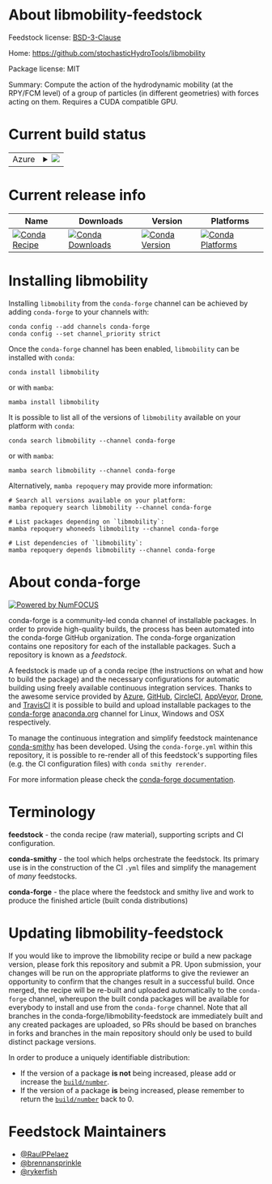 About libmobility-feedstock
===========================

Feedstock license: [BSD-3-Clause](https://github.com/conda-forge/libmobility-feedstock/blob/main/LICENSE.txt)

Home: https://github.com/stochasticHydroTools/libmobility

Package license: MIT

Summary: Compute the action of the hydrodynamic mobility (at the RPY/FCM level) of a group of particles (in different geometries) with forces acting on them. Requires a CUDA compatible GPU.

Current build status
====================


<table>
    
  <tr>
    <td>Azure</td>
    <td>
      <details>
        <summary>
          <a href="https://dev.azure.com/conda-forge/feedstock-builds/_build/latest?definitionId=26490&branchName=main">
            <img src="https://dev.azure.com/conda-forge/feedstock-builds/_apis/build/status/libmobility-feedstock?branchName=main">
          </a>
        </summary>
        <table>
          <thead><tr><th>Variant</th><th>Status</th></tr></thead>
          <tbody><tr>
              <td>linux_64_cuda_compiler_version12.6cxx_compiler_version13python3.10.____cpython</td>
              <td>
                <a href="https://dev.azure.com/conda-forge/feedstock-builds/_build/latest?definitionId=26490&branchName=main">
                  <img src="https://dev.azure.com/conda-forge/feedstock-builds/_apis/build/status/libmobility-feedstock?branchName=main&jobName=linux&configuration=linux%20linux_64_cuda_compiler_version12.6cxx_compiler_version13python3.10.____cpython" alt="variant">
                </a>
              </td>
            </tr><tr>
              <td>linux_64_cuda_compiler_version12.6cxx_compiler_version13python3.11.____cpython</td>
              <td>
                <a href="https://dev.azure.com/conda-forge/feedstock-builds/_build/latest?definitionId=26490&branchName=main">
                  <img src="https://dev.azure.com/conda-forge/feedstock-builds/_apis/build/status/libmobility-feedstock?branchName=main&jobName=linux&configuration=linux%20linux_64_cuda_compiler_version12.6cxx_compiler_version13python3.11.____cpython" alt="variant">
                </a>
              </td>
            </tr><tr>
              <td>linux_64_cuda_compiler_version12.6cxx_compiler_version13python3.12.____cpython</td>
              <td>
                <a href="https://dev.azure.com/conda-forge/feedstock-builds/_build/latest?definitionId=26490&branchName=main">
                  <img src="https://dev.azure.com/conda-forge/feedstock-builds/_apis/build/status/libmobility-feedstock?branchName=main&jobName=linux&configuration=linux%20linux_64_cuda_compiler_version12.6cxx_compiler_version13python3.12.____cpython" alt="variant">
                </a>
              </td>
            </tr><tr>
              <td>linux_64_cuda_compiler_version12.6cxx_compiler_version13python3.13.____cp313</td>
              <td>
                <a href="https://dev.azure.com/conda-forge/feedstock-builds/_build/latest?definitionId=26490&branchName=main">
                  <img src="https://dev.azure.com/conda-forge/feedstock-builds/_apis/build/status/libmobility-feedstock?branchName=main&jobName=linux&configuration=linux%20linux_64_cuda_compiler_version12.6cxx_compiler_version13python3.13.____cp313" alt="variant">
                </a>
              </td>
            </tr>
          </tbody>
        </table>
      </details>
    </td>
  </tr>
</table>

Current release info
====================

| Name | Downloads | Version | Platforms |
| --- | --- | --- | --- |
| [![Conda Recipe](https://img.shields.io/badge/recipe-libmobility-green.svg)](https://anaconda.org/conda-forge/libmobility) | [![Conda Downloads](https://img.shields.io/conda/dn/conda-forge/libmobility.svg)](https://anaconda.org/conda-forge/libmobility) | [![Conda Version](https://img.shields.io/conda/vn/conda-forge/libmobility.svg)](https://anaconda.org/conda-forge/libmobility) | [![Conda Platforms](https://img.shields.io/conda/pn/conda-forge/libmobility.svg)](https://anaconda.org/conda-forge/libmobility) |

Installing libmobility
======================

Installing `libmobility` from the `conda-forge` channel can be achieved by adding `conda-forge` to your channels with:

```
conda config --add channels conda-forge
conda config --set channel_priority strict
```

Once the `conda-forge` channel has been enabled, `libmobility` can be installed with `conda`:

```
conda install libmobility
```

or with `mamba`:

```
mamba install libmobility
```

It is possible to list all of the versions of `libmobility` available on your platform with `conda`:

```
conda search libmobility --channel conda-forge
```

or with `mamba`:

```
mamba search libmobility --channel conda-forge
```

Alternatively, `mamba repoquery` may provide more information:

```
# Search all versions available on your platform:
mamba repoquery search libmobility --channel conda-forge

# List packages depending on `libmobility`:
mamba repoquery whoneeds libmobility --channel conda-forge

# List dependencies of `libmobility`:
mamba repoquery depends libmobility --channel conda-forge
```


About conda-forge
=================

[![Powered by
NumFOCUS](https://img.shields.io/badge/powered%20by-NumFOCUS-orange.svg?style=flat&colorA=E1523D&colorB=007D8A)](https://numfocus.org)

conda-forge is a community-led conda channel of installable packages.
In order to provide high-quality builds, the process has been automated into the
conda-forge GitHub organization. The conda-forge organization contains one repository
for each of the installable packages. Such a repository is known as a *feedstock*.

A feedstock is made up of a conda recipe (the instructions on what and how to build
the package) and the necessary configurations for automatic building using freely
available continuous integration services. Thanks to the awesome service provided by
[Azure](https://azure.microsoft.com/en-us/services/devops/), [GitHub](https://github.com/),
[CircleCI](https://circleci.com/), [AppVeyor](https://www.appveyor.com/),
[Drone](https://cloud.drone.io/welcome), and [TravisCI](https://travis-ci.com/)
it is possible to build and upload installable packages to the
[conda-forge](https://anaconda.org/conda-forge) [anaconda.org](https://anaconda.org/)
channel for Linux, Windows and OSX respectively.

To manage the continuous integration and simplify feedstock maintenance
[conda-smithy](https://github.com/conda-forge/conda-smithy) has been developed.
Using the ``conda-forge.yml`` within this repository, it is possible to re-render all of
this feedstock's supporting files (e.g. the CI configuration files) with ``conda smithy rerender``.

For more information please check the [conda-forge documentation](https://conda-forge.org/docs/).

Terminology
===========

**feedstock** - the conda recipe (raw material), supporting scripts and CI configuration.

**conda-smithy** - the tool which helps orchestrate the feedstock.
                   Its primary use is in the construction of the CI ``.yml`` files
                   and simplify the management of *many* feedstocks.

**conda-forge** - the place where the feedstock and smithy live and work to
                  produce the finished article (built conda distributions)


Updating libmobility-feedstock
==============================

If you would like to improve the libmobility recipe or build a new
package version, please fork this repository and submit a PR. Upon submission,
your changes will be run on the appropriate platforms to give the reviewer an
opportunity to confirm that the changes result in a successful build. Once
merged, the recipe will be re-built and uploaded automatically to the
`conda-forge` channel, whereupon the built conda packages will be available for
everybody to install and use from the `conda-forge` channel.
Note that all branches in the conda-forge/libmobility-feedstock are
immediately built and any created packages are uploaded, so PRs should be based
on branches in forks and branches in the main repository should only be used to
build distinct package versions.

In order to produce a uniquely identifiable distribution:
 * If the version of a package **is not** being increased, please add or increase
   the [``build/number``](https://docs.conda.io/projects/conda-build/en/latest/resources/define-metadata.html#build-number-and-string).
 * If the version of a package **is** being increased, please remember to return
   the [``build/number``](https://docs.conda.io/projects/conda-build/en/latest/resources/define-metadata.html#build-number-and-string)
   back to 0.

Feedstock Maintainers
=====================

* [@RaulPPelaez](https://github.com/RaulPPelaez/)
* [@brennansprinkle](https://github.com/brennansprinkle/)
* [@rykerfish](https://github.com/rykerfish/)

